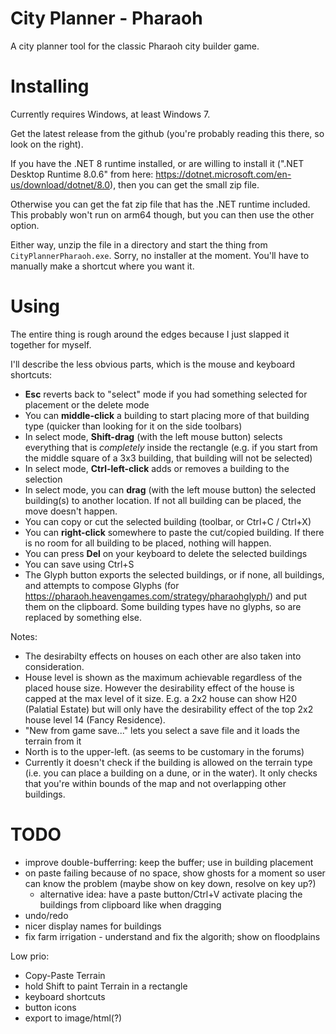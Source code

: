 # City Planner - Pharaoh

A city planner tool for the classic Pharaoh city builder game.

# Installing

Currently requires Windows, at least Windows 7.

Get the latest release from the github (you're probably reading this there, so look on the right).

If you have the .NET 8 runtime installed, or are willing to install it
(".NET Desktop Runtime 8.0.6" from here: https://dotnet.microsoft.com/en-us/download/dotnet/8.0),
then you can get the small zip file.

Otherwise you can get the fat zip file that has the .NET runtime included.
This probably won't run on arm64 though, but you can then use the other option.

Either way, unzip the file in a directory and start the thing from `CityPlannerPharaoh.exe`.
Sorry, no installer at the moment. You'll have to manually make a shortcut where you want it.

# Using

The entire thing is rough around the edges because I just slapped it together for myself.

I'll describe the less obvious parts, which is the mouse and keyboard shortcuts:

* **Esc** reverts back to "select" mode if you had something selected for placement or the delete mode
* You can **middle-click** a building to start placing more of that building type (quicker than looking for it on the side toolbars)
* In select mode, **Shift-drag** (with the left mouse button) selects everything that is *completely* inside the rectangle
  (e.g. if you start from the middle square of a 3x3 building, that building will not be selected)
* In select mode, **Ctrl-left-click** adds or removes a building to the selection
* In select mode, you can **drag** (with the left mouse button) the selected building(s) to another location.
  If not all building can be placed, the move doesn't happen.
* You can copy or cut the selected building (toolbar, or Ctrl+C / Ctrl+X)
* You can **right-click** somewhere to paste the cut/copied building. If there is no room for all building to be placed, nothing will happen.
* You can press **Del** on your keyboard to delete the selected buildings
* You can save using Ctrl+S
* The Glyph button exports the selected buildings, or if none, all buildings, and attempts to compose Glyphs
  (for https://pharaoh.heavengames.com/strategy/pharaohglyph/) and put them on the clipboard.
  Some building types have no glyphs, so are replaced by something else.

Notes:

* The desirabilty effects on houses on each other are also taken into consideration.
* House level is shown as the maximum achievable regardless of the placed house size.
  However the desirability effect of the house is capped at the max level of it size.
  E.g. a 2x2 house can show H20 (Palatial Estate) but will only have the desirability effect of the top 2x2 house level 14 (Fancy Residence).
* "New from game save..." lets you select a save file and it loads the terrain from it
* North is to the upper-left. (as seems to be customary in the forums)
* Currently it doesn't check if the building is allowed on the terrain type (i.e. you can place a building on a dune, or in the water).
  It only checks that you're within bounds of the map and not overlapping other buildings.

# TODO

- improve double-bufferring: keep the buffer; use in building placement
- on paste failing because of no space, show ghosts for a moment so user can know the problem (maybe show on key down, resolve on key up?)
    - alternative idea: have a paste button/Ctrl+V activate placing the buildings from clipboard like when dragging
- undo/redo
- nicer display names for buildings
- fix farm irrigation - understand and fix the algorith; show on floodplains

Low prio:

- Copy-Paste Terrain
- hold Shift to paint Terrain in a rectangle
- keyboard shortcuts
- button icons
- export to image/html(?)
